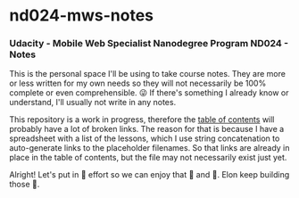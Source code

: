 # nd024-mws-notes

### Udacity - Mobile Web Specialist Nanodegree Program ND024 - Notes
This is the personal space I'll be using to take course notes. They are more or less written for my own needs so they will not necessarily be 100% complete or even comprehensible. :stuck_out_tongue_winking_eye: If there's something I already know or understand, I'll usually not write in any notes. 

This repository is a work in progress, therefore the [table of contents](ND024_TableOfContents.md) will probably have a lot of broken links. The reason for that is because I have a spreadsheet with a list of the lessons, which I use string concatenation to auto-generate links to the placeholder filenames. So that links are already in place in the table of contents, but the file may not necessarily exist just yet.

Alright! Let's put in :100: effort so we can enjoy that :beer: and  :sushi:.
Elon keep building those :rocket:.
